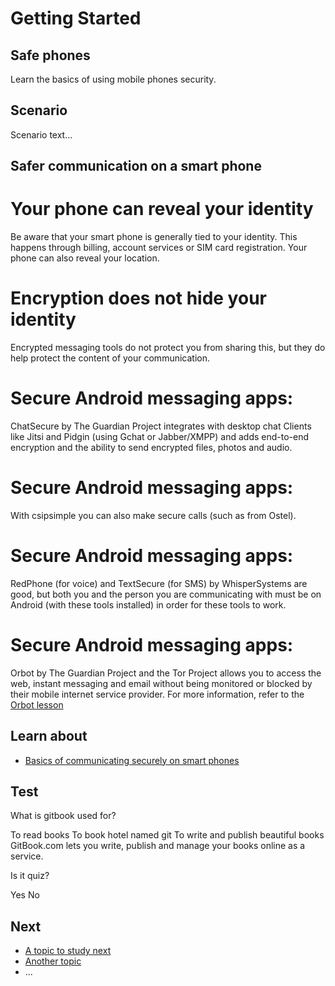# Getting Started
## Safe phones

Learn the basics of using mobile phones security.



## Scenario

Scenario text...


## Safer communication on a smart phone

# Your phone can reveal your identity
Be aware that your smart phone is generally tied to your identity. This happens through billing, account services or SIM card registration. Your phone can also reveal your location.
<br>
# Encryption does not hide your identity
Encrypted messaging tools do not protect you from sharing this, but they do help protect the content of your communication.
<br>
# Secure Android messaging apps:
ChatSecure by The Guardian Project integrates with desktop chat Clients like Jitsi and Pidgin (using Gchat or Jabber/XMPP) and adds end-to-end encryption and the ability to send encrypted files, photos and audio.
<br>
# Secure Android messaging apps:
With csipsimple you can also make secure calls (such as from Ostel).
<br>
# Secure Android messaging apps:
RedPhone (for voice) and TextSecure (for SMS) by WhisperSystems are good, but both you and the person you are communicating with must be on Android (with these tools installed) in order for these tools to work.
<br>
# Secure Android messaging apps:
Orbot by The Guardian Project and the Tor Project allows you to access the web, instant messaging and email without being monitored or blocked by their mobile internet service provider. For more information, refer to the [Orbot lesson](en/topics/tool-10-orbot/0-getting-started/1-1-intro.md)



## Learn about

- [Basics of communicating securely on smart phones](en/topics/practice-3-safe-phones/0-getting-started/3-learn.md)



## Test

<quiz name="Gitbook Quiz">
    <question multiple>
        <p>What is gitbook used for?</p>
        <answer correct>To read books</answer>
        <answer>To book hotel named git</answer>
        <answer correct>To write and publish beautiful books</answer>
        <explanation>GitBook.com lets you write, publish and manage your books online as a service.</explanation>
    </question>
    <question>
        <p>Is it quiz?</p>
        <answer correct>Yes</answer>
        <answer>No</answer>
    </question>
</quiz>


## Next

 * [A topic to study next](en/topics/_topic/_unit/index.md)
 * [Another topic](en/topics/_topic/_unit/index.md)
 * ...


